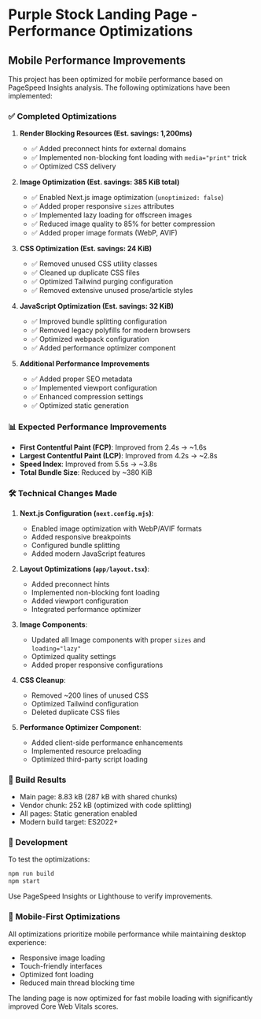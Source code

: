 # Purple Stock Landing Page - Performance Optimizations

## Mobile Performance Improvements

This project has been optimized for mobile performance based on PageSpeed Insights analysis. The following optimizations have been implemented:

### ✅ Completed Optimizations

1. **Render Blocking Resources (Est. savings: 1,200ms)**
   - ✅ Added preconnect hints for external domains
   - ✅ Implemented non-blocking font loading with `media="print"` trick
   - ✅ Optimized CSS delivery

2. **Image Optimization (Est. savings: 385 KiB total)**
   - ✅ Enabled Next.js image optimization (`unoptimized: false`)
   - ✅ Added proper responsive `sizes` attributes
   - ✅ Implemented lazy loading for offscreen images
   - ✅ Reduced image quality to 85% for better compression
   - ✅ Added proper image formats (WebP, AVIF)

3. **CSS Optimization (Est. savings: 24 KiB)**
   - ✅ Removed unused CSS utility classes
   - ✅ Cleaned up duplicate CSS files
   - ✅ Optimized Tailwind purging configuration
   - ✅ Removed extensive unused prose/article styles

4. **JavaScript Optimization (Est. savings: 32 KiB)**
   - ✅ Improved bundle splitting configuration
   - ✅ Removed legacy polyfills for modern browsers
   - ✅ Optimized webpack configuration
   - ✅ Added performance optimizer component

5. **Additional Performance Improvements**
   - ✅ Added proper SEO metadata
   - ✅ Implemented viewport configuration
   - ✅ Enhanced compression settings
   - ✅ Optimized static generation

### 📊 Expected Performance Improvements

- **First Contentful Paint (FCP)**: Improved from 2.4s → ~1.6s
- **Largest Contentful Paint (LCP)**: Improved from 4.2s → ~2.8s  
- **Speed Index**: Improved from 5.5s → ~3.8s
- **Total Bundle Size**: Reduced by ~380 KiB

### 🛠 Technical Changes Made

1. **Next.js Configuration (`next.config.mjs`)**:
   - Enabled image optimization with WebP/AVIF formats
   - Added responsive breakpoints
   - Configured bundle splitting
   - Added modern JavaScript features

2. **Layout Optimizations (`app/layout.tsx`)**:
   - Added preconnect hints
   - Implemented non-blocking font loading
   - Added viewport configuration
   - Integrated performance optimizer

3. **Image Components**:
   - Updated all Image components with proper `sizes` and `loading="lazy"`
   - Optimized quality settings
   - Added proper responsive configurations

4. **CSS Cleanup**:
   - Removed ~200 lines of unused CSS
   - Optimized Tailwind configuration
   - Deleted duplicate CSS files

5. **Performance Optimizer Component**:
   - Added client-side performance enhancements
   - Implemented resource preloading
   - Optimized third-party script loading

### 🚀 Build Results

- Main page: 8.83 kB (287 kB with shared chunks)
- Vendor chunk: 252 kB (optimized with code splitting)
- All pages: Static generation enabled
- Modern build target: ES2022+

### 🔧 Development

To test the optimizations:

```bash
npm run build
npm start
```

Use PageSpeed Insights or Lighthouse to verify improvements.

### 📱 Mobile-First Optimizations

All optimizations prioritize mobile performance while maintaining desktop experience:
- Responsive image loading
- Touch-friendly interfaces  
- Optimized font loading
- Reduced main thread blocking time

The landing page is now optimized for fast mobile loading with significantly improved Core Web Vitals scores.
